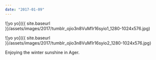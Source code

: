 ```yaml
---
date: "2017-01-09"
---
```


![yo yo]({{ site.baseurl }}/assets/images/2017/tumblr_ojio3n8VuM1r16syio1_1280-1024x576.jpg)

![yo yo]({{ site.baseurl }}/assets/images/2017/tumblr_ojio3n8VuM1r16syio2_1280-1024x576.jpg)

Enjoying the winter sunshine in Ager.

